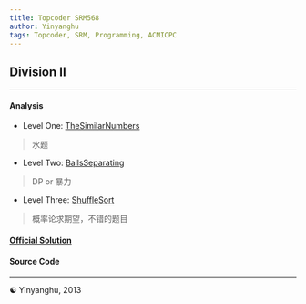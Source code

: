 ```yaml
---
title: Topcoder SRM568
author: Yinyanghu
tags: Topcoder, SRM, Programming, ACMICPC
---
```


## Division II

---

#### Analysis

* Level One: [TheSimilarNumbers](http://community.topcoder.com/stat?c=problem_statement&pm=10553&rd=15488)

> 水题

* Level Two: [BallsSeparating](http://community.topcoder.com/stat?c=problem_statement&pm=12398&rd=15488)

> DP or 暴力

* Level Three: [ShuffleSort](http://community.topcoder.com/stat?c=problem_statement&pm=11156&rd=15488)

> 概率论求期望，不错的题目

#### [Official Solution](http://apps.topcoder.com/wiki/display/tc/SRM+568)

#### Source Code

<script src="https://gist.github.com/yinyanghu/4761484.js"></script>

---

☯ Yinyanghu, 2013
